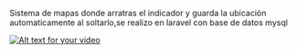Sistema de mapas donde arratras el indicador y guarda la ubicación automaticamente al soltarlo,se realizo en laravel con base de datos mysql


[![Alt text for your video]( https://img.youtube.com/vi/OL3RcizsEL4/0.jpg)]( https://www.youtube.com/watch?v=OL3RcizsEL4&feature=youtu.be)
